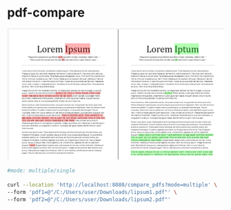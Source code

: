 # pdf-compare

![./image.png](./image.png)

```bash
#mode: multiple/single

curl --location 'http://localhost:8080/compare_pdfs?mode=multiple' \
--form 'pdf1=@"/C:/Users/user/Downloads/lipsum1.pdf"' \
--form 'pdf2=@"/C:/Users/user/Downloads/lipsum2.pdf"'
```